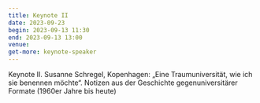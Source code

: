 ```yaml
---
title: Keynote II
date: 2023-09-23
begin: 2023-09-13 11:30
end: 2023-09-13 13:00
venue:
get-more: keynote-speaker
---
```


Keynote II. Susanne Schregel, Kopenhagen: „Eine Traumuniversität, wie ich sie benennen möchte“. Notizen aus der Geschichte gegenuniversitärer Formate (1960er Jahre bis heute)